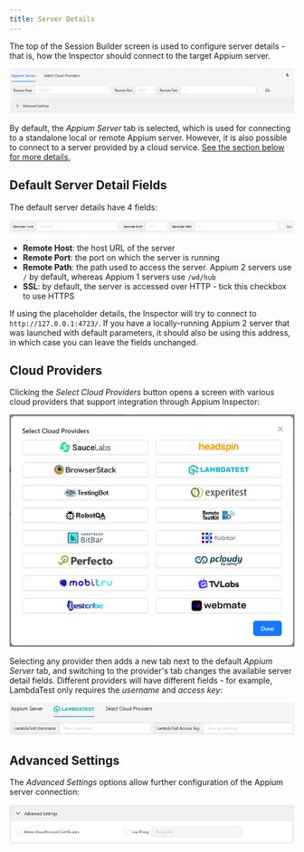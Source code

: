 ```yaml
---
title: Server Details
---
```


The top of the Session Builder screen is used to configure server details - that is, how the
Inspector should connect to the target Appium server.

![Server Details](./assets/images/server-details/server-configuration.png)

By default, the _Appium Server_ tab is selected, which is used for connecting to a standalone local
or remote Appium server. However, it is also possible to connect to a server provided by a cloud
service. [See the section below for more details.](#cloud-providers)

## Default Server Detail Fields

The default server details have 4 fields:

![Default Server Details](./assets/images/server-details/default-server-details.png)

- **Remote Host**: the host URL of the server
- **Remote Port**: the port on which the server is running
- **Remote Path**: the path used to access the server. Appium 2 servers use `/` by default, whereas
  Appium 1 servers use `/wd/hub`
- **SSL**: by default, the server is accessed over HTTP - tick this checkbox to use HTTPS

If using the placeholder details, the Inspector will try to connect to `http://127.0.0.1:4723/`.
If you have a locally-running Appium 2 server that was launched with default parameters, it should
also be using this address, in which case you can leave the fields unchanged.

## Cloud Providers

Clicking the _Select Cloud Providers_ button opens a screen with various cloud providers that
support integration through Appium Inspector:

![Cloud Providers](./assets/images/server-details/cloud-providers.png)

Selecting any provider then adds a new tab next to the default _Appium Server_ tab, and switching to
the provider's tab changes the available server detail fields. Different providers will have
different fields - for example, LambdaTest only requires the _username_ and _access key_:

![LambdaTest Server Details](./assets/images/server-details/lambdatest-details.png)

## Advanced Settings

The _Advanced Settings_ options allow further configuration of the Appium server connection:

![Advanced Settings](./assets/images/server-details/advanced-settings.png)
